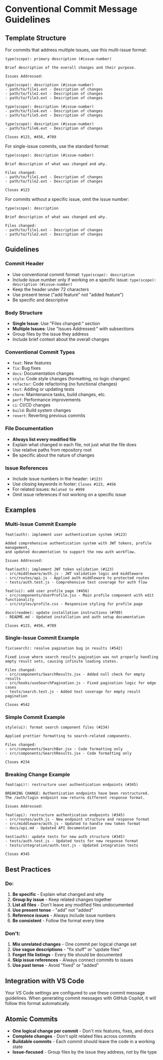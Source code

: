 <!-- file: .github/commit-messages.md -->
<!-- version: 3.1.0 -->
<!-- guid: 1a2b3c4d-5e6f-7a8b-9c0d-1e2f3a4b5c6d -->

# Conventional Commit Message Guidelines

## Template Structure

For commits that address multiple issues, use this multi-issue format:

```
type(scope): primary description (#issue-number)

Brief description of the overall changes and their purpose.

Issues Addressed:

type(scope): description (#issue-number)
- path/to/file1.ext - Description of changes
- path/to/file2.ext - Description of changes
- path/to/file3.ext - Description of changes

type(scope): description (#issue-number)
- path/to/file4.ext - Description of changes
- path/to/file5.ext - Description of changes

type(scope): description (#issue-number)
- path/to/file6.ext - Description of changes

Closes #123, #456, #789
```

For single-issue commits, use the standard format:

```
type(scope): description (#issue-number)

Brief description of what was changed and why.

Files changed:
- path/to/file1.ext - Description of changes
- path/to/file2.ext - Description of changes

Closes #123
```

For commits without a specific issue, omit the issue number:

```
type(scope): description

Brief description of what was changed and why.

Files changed:
- path/to/file1.ext - Description of changes
- path/to/file2.ext - Description of changes
```

## Guidelines

### Commit Header

- Use conventional commit format: `type(scope): description`
- Include issue number only if working on a specific issue: `type(scope): description (#issue-number)`
- Keep the header under 72 characters
- Use present tense ("add feature" not "added feature")
- Be specific and descriptive

### Body Structure

- **Single Issue**: Use "Files changed:" section
- **Multiple Issues**: Use "Issues Addressed:" with subsections
- Group files by the issue they address
- Include brief context about the overall changes

### Conventional Commit Types

- `feat`: New features
- `fix`: Bug fixes
- `docs`: Documentation changes
- `style`: Code style changes (formatting, no logic changes)
- `refactor`: Code refactoring (no functional changes)
- `test`: Adding or updating tests
- `chore`: Maintenance tasks, build changes, etc.
- `perf`: Performance improvements
- `ci`: CI/CD changes
- `build`: Build system changes
- `revert`: Reverting previous commits

### File Documentation

- **Always list every modified file**
- Explain what changed in each file, not just what the file does
- Use relative paths from repository root
- Be specific about the nature of changes

### Issue References

- Include issue numbers in the header: `(#123)`
- Use closing keywords in footer: `Closes #123, #456`
- For related issues: `Related to #999`
- Omit issue references if not working on a specific issue

## Examples

### Multi-Issue Commit Example

```
feat(auth): implement user authentication system (#123)

Added comprehensive authentication system with JWT tokens, profile management,
and updated documentation to support the new auth workflow.

Issues Addressed:

feat(auth): implement JWT token validation (#123)
- src/middleware/auth.js - JWT validation logic and middleware
- src/routes/api.js - Applied auth middleware to protected routes
- tests/auth.test.js - Comprehensive test coverage for auth flow

feat(ui): add user profile page (#456)
- src/components/UserProfile.jsx - Main profile component with edit functionality
- src/styles/profile.css - Responsive styling for profile page

docs(readme): update installation instructions (#789)
- README.md - Updated installation and auth setup documentation

Closes #123, #456, #789
```

### Single-Issue Commit Example

```
fix(search): resolve pagination bug in results (#542)

Fixed issue where search results pagination was not properly handling
empty result sets, causing infinite loading states.

Files changed:
- src/components/SearchResults.jsx - Added null check for empty results
- src/hooks/useSearchPagination.js - Fixed pagination logic for edge cases
- tests/search.test.js - Added test coverage for empty result pagination

Closes #542
```

### Simple Commit Example

```
style(ui): format search component files (#234)

Applied prettier formatting to search-related components.

Files changed:
- src/components/SearchBar.jsx - Code formatting only
- src/components/SearchResults.jsx - Code formatting only

Closes #234
```

### Breaking Change Example

```
feat(api)!: restructure user authentication endpoints (#345)

BREAKING CHANGE: Authentication endpoints have been restructured.
The /auth/login endpoint now returns different response format.

Issues Addressed:

feat(api): restructure authentication endpoints (#345)
- src/routes/auth.js - New endpoint structure and response format
- src/middleware/auth.js - Updated to handle new token format
- docs/api.md - Updated API documentation

test(auth): update tests for new auth structure (#345)
- tests/auth.test.js - Updated tests for new response format
- tests/integration/auth.test.js - Updated integration tests

Closes #345
```

## Best Practices

### Do:

1. **Be specific** - Explain what changed and why
2. **Group by issue** - Keep related changes together
3. **List all files** - Don't leave any modified files undocumented
4. **Use present tense** - "add" not "added"
5. **Reference issues** - Always include issue numbers
6. **Be consistent** - Follow the format every time

### Don't:

1. **Mix unrelated changes** - One commit per logical change set
2. **Use vague descriptions** - "fix stuff" or "update files"
3. **Forget file listings** - Every file should be documented
4. **Skip issue references** - Always connect commits to issues
5. **Use past tense** - Avoid "fixed" or "added"

## Integration with VS Code

Your VS Code settings are configured to use these commit message guidelines. When generating commit messages with GitHub Copilot, it will follow this format automatically.

## Atomic Commits

- **One logical change per commit** - Don't mix features, fixes, and docs
- **Complete changes** - Don't split related files across commits
- **Buildable commits** - Each commit should leave the code in a working state
- **Issue-focused** - Group files by the issue they address, not by file type
